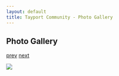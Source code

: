 ```yaml
---
layout: default
title: Tayport Community - Photo Gallery
---
```

## Photo Gallery

[prev](http://tayport.org.uk/photo/262) [next](http://tayport.org.uk/photo/264)

![ ](http://tayport.org.uk/media/263.jpg " ")

